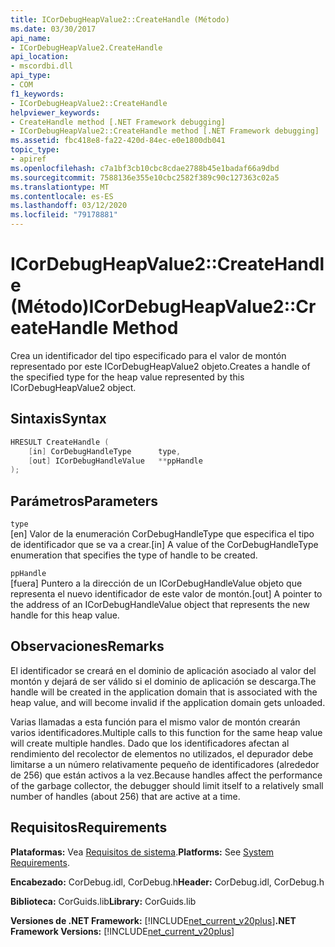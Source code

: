 ```yaml
---
title: ICorDebugHeapValue2::CreateHandle (Método)
ms.date: 03/30/2017
api_name:
- ICorDebugHeapValue2.CreateHandle
api_location:
- mscordbi.dll
api_type:
- COM
f1_keywords:
- ICorDebugHeapValue2::CreateHandle
helpviewer_keywords:
- CreateHandle method [.NET Framework debugging]
- ICorDebugHeapValue2::CreateHandle method [.NET Framework debugging]
ms.assetid: fbc418e8-fa22-420d-84ec-e0e1800db041
topic_type:
- apiref
ms.openlocfilehash: c7a1bf3cb10cbc8cdae2788b45e1badaf66a9dbd
ms.sourcegitcommit: 7588136e355e10cbc2582f389c90c127363c02a5
ms.translationtype: MT
ms.contentlocale: es-ES
ms.lasthandoff: 03/12/2020
ms.locfileid: "79178881"
---
```

# <a name="icordebugheapvalue2createhandle-method"></a><span data-ttu-id="d7f8a-102">ICorDebugHeapValue2::CreateHandle (Método)</span><span class="sxs-lookup"><span data-stu-id="d7f8a-102">ICorDebugHeapValue2::CreateHandle Method</span></span>
<span data-ttu-id="d7f8a-103">Crea un identificador del tipo especificado para el valor de montón representado por este ICorDebugHeapValue2 objeto.</span><span class="sxs-lookup"><span data-stu-id="d7f8a-103">Creates a handle of the specified type for the heap value represented by this ICorDebugHeapValue2 object.</span></span>  
  
## <a name="syntax"></a><span data-ttu-id="d7f8a-104">Sintaxis</span><span class="sxs-lookup"><span data-stu-id="d7f8a-104">Syntax</span></span>  
  
```cpp  
HRESULT CreateHandle (  
    [in] CorDebugHandleType      type,
    [out] ICorDebugHandleValue   **ppHandle  
);  
```  
  
## <a name="parameters"></a><span data-ttu-id="d7f8a-105">Parámetros</span><span class="sxs-lookup"><span data-stu-id="d7f8a-105">Parameters</span></span>  
 `type`  
 <span data-ttu-id="d7f8a-106">[en] Valor de la enumeración CorDebugHandleType que especifica el tipo de identificador que se va a crear.</span><span class="sxs-lookup"><span data-stu-id="d7f8a-106">[in] A value of the CorDebugHandleType enumeration that specifies the type of handle to be created.</span></span>  
  
 `ppHandle`  
 <span data-ttu-id="d7f8a-107">[fuera] Puntero a la dirección de un ICorDebugHandleValue objeto que representa el nuevo identificador de este valor de montón.</span><span class="sxs-lookup"><span data-stu-id="d7f8a-107">[out] A pointer to the address of an ICorDebugHandleValue object that represents the new handle for this heap value.</span></span>  
  
## <a name="remarks"></a><span data-ttu-id="d7f8a-108">Observaciones</span><span class="sxs-lookup"><span data-stu-id="d7f8a-108">Remarks</span></span>  
 <span data-ttu-id="d7f8a-109">El identificador se creará en el dominio de aplicación asociado al valor del montón y dejará de ser válido si el dominio de aplicación se descarga.</span><span class="sxs-lookup"><span data-stu-id="d7f8a-109">The handle will be created in the application domain that is associated with the heap value, and will become invalid if the application domain gets unloaded.</span></span>  
  
 <span data-ttu-id="d7f8a-110">Varias llamadas a esta función para el mismo valor de montón crearán varios identificadores.</span><span class="sxs-lookup"><span data-stu-id="d7f8a-110">Multiple calls to this function for the same heap value will create multiple handles.</span></span> <span data-ttu-id="d7f8a-111">Dado que los identificadores afectan al rendimiento del recolector de elementos no utilizados, el depurador debe limitarse a un número relativamente pequeño de identificadores (alrededor de 256) que están activos a la vez.</span><span class="sxs-lookup"><span data-stu-id="d7f8a-111">Because handles affect the performance of the garbage collector, the debugger should limit itself to a relatively small number of handles (about 256) that are active at a time.</span></span>  
  
## <a name="requirements"></a><span data-ttu-id="d7f8a-112">Requisitos</span><span class="sxs-lookup"><span data-stu-id="d7f8a-112">Requirements</span></span>  
 <span data-ttu-id="d7f8a-113">**Plataformas:** Vea [Requisitos de sistema](../../../../docs/framework/get-started/system-requirements.md).</span><span class="sxs-lookup"><span data-stu-id="d7f8a-113">**Platforms:** See [System Requirements](../../../../docs/framework/get-started/system-requirements.md).</span></span>  
  
 <span data-ttu-id="d7f8a-114">**Encabezado:** CorDebug.idl, CorDebug.h</span><span class="sxs-lookup"><span data-stu-id="d7f8a-114">**Header:** CorDebug.idl, CorDebug.h</span></span>  
  
 <span data-ttu-id="d7f8a-115">**Biblioteca:** CorGuids.lib</span><span class="sxs-lookup"><span data-stu-id="d7f8a-115">**Library:** CorGuids.lib</span></span>  
  
 <span data-ttu-id="d7f8a-116">**Versiones de .NET Framework:** [!INCLUDE[net_current_v20plus](../../../../includes/net-current-v20plus-md.md)]</span><span class="sxs-lookup"><span data-stu-id="d7f8a-116">**.NET Framework Versions:** [!INCLUDE[net_current_v20plus](../../../../includes/net-current-v20plus-md.md)]</span></span>
